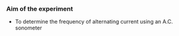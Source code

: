 ### Aim of the experiment
- To determine the frequency of alternating current using an A.C. sonometer

